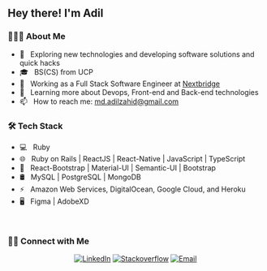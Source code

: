 <!--
**AdilZahid/AdilZahid** is a ✨ _special_ ✨ repository because its `README.md` (this file) appears on your GitHub profile.

  Here are some ideas to get you started:

  - 🔭 I’m currently working on ...
  - 🌱 I’m currently learning ...
  - 👯 I’m looking to collaborate on ...
  - 🤔 I’m looking for help with ...
  - 💬 Ask me about ...
  - 📫 How to reach me: ...
  - 😄 Pronouns: ...
  - ⚡ Fun fact: ...
  -->

  <h2> Hey there! I'm Adil</h2>

<h3> 👨🏻‍💻 About Me </h3>

- 🤔 &nbsp; Exploring new technologies and developing software solutions and quick hacks
- 🎓 &nbsp; BS(CS) from UCP
- 💼 &nbsp; Working as a Full Stack Software Engineer at [Nextbridge](https://pk.linkedin.com/company/nextbridge)
- 🌱 &nbsp; Learning more about Devops, Front-end and Back-end technologies
- 📫 &nbsp; How to reach me: md.adilzahid@gmail.com
<!-- - 🥅 &nbsp; 2023 Goals: Learn Web3, Graphql and Apollo Client -->

<h3> 🛠 Tech Stack </h3>

- 💻 &nbsp; Ruby
- 🌐 &nbsp; Ruby on Rails | ReactJS | React-Native | JavaScript | TypeScript
- 💈 &nbsp; React-Bootstrap | Material-UI | Semantic-UI | Bootstrap
- 🛢 &nbsp; MySQL | PostgreSQL | MongoDB
- ⚡  &nbsp; Amazon Web Services, DigitalOcean, Google Cloud, and Heroku
- 🖥 &nbsp; Figma | AdobeXD

<br/>

<!--
[![AdilZahid's GitHub Stats](https://github-readme-stats.vercel.app/api?username=adilzahid&show_icons=true)](https://github.com/adilzahid)

<p><img align="center" src="https://github-readme-streak-stats.herokuapp.com/?user=AdilZahid&" alt="Adil" /></p>


[![](https://komarev.com/ghpvc/?username=adilzahid&color=blue&label=Profile%20Views)](https://github.com/AdilZahid/AdilZahid)
[![](https://img.shields.io/github/followers/AdilZahid?label=GitHub%20Followers)](https://github.com/AdilZahid)
-->

<h3> 🤝🏻 Connect with Me </h3>

<p align="center">
<a href="https://www.linkedin.com/in/muhammadadil-/"><img alt="LinkedIn" src="https://img.shields.io/badge/LinkedIn-gray?style=flat-square&logo=linkedin"></a>
<a href="https://stackoverflow.com/users/10081945/adil-zahid"><img alt="Stackoverflow" src="https://img.shields.io/badge/Stackoverflow-gray?style=flat-square&logo=stackoverflow"></a>
<a href="mailto:md.adilzahid@gmail.com"><img alt="Email" src="https://img.shields.io/badge/Email-md.adilzahid@gmail.com-blue?style=flat-square&logo=gmail"></a>
</p>
